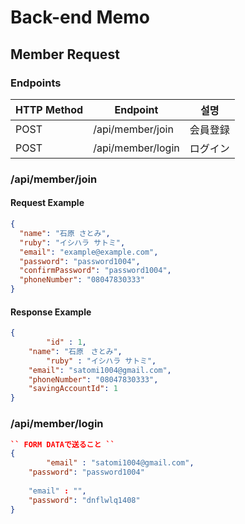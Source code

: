 # Back-end Memo

## Member Request

### Endpoints
| HTTP Method | Endpoint          | 설명      |
|-------------|-------------------|-----------|
| POST        | /api/member/join  | 会員登録 |
| POST        | /api/member/login | ログイン    |

### /api/member/join

#### Request Example
```json
{
  "name": "石原 さとみ",
  "ruby": "イシハラ サトミ",
  "email": "example@example.com",
  "password": "password1004",
  "confirmPassword": "password1004",
  "phoneNumber": "08047830333"
}
```

#### Response Example
```json
{
		"id" : 1,
    "name": "石原　さとみ",
		"ruby" : "イシハラ サトミ",
    "email": "satomi1004@gmail.com",
    "phoneNumber": "08047830333",
    "savingAccountId": 1
}
```

### /api/member/login
```json
`` FORM DATAで送ること ``
{
		"email" : "satomi1004@gmail.com",
    "password": "password1004"
    
    "email" : "",
    "password": "dnflwlq1408"
}
```

